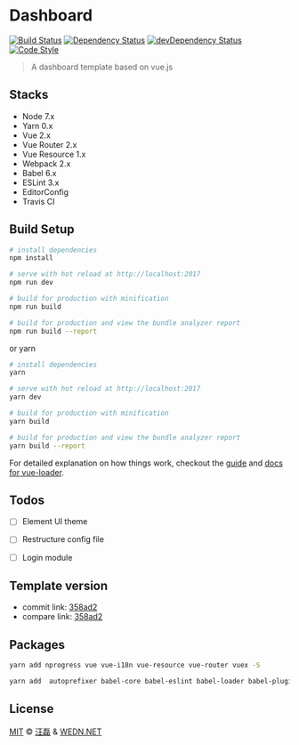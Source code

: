 # Dashboard

[![Build Status][travis-image]][travis-url]
[![Dependency Status][dependency-image]][dependency-url]
[![devDependency Status][devdependency-image]][devdependency-url]
[![Code Style][style-image]][style-url]

[travis-image]: https://travis-ci.org/zce/dashboard.svg?branch=vue
[travis-url]: https://travis-ci.org/zce/dashboard
[dependency-image]: https://david-dm.org/zce/dashboard/status.svg
[dependency-url]: https://david-dm.org/zce/dashboard
[devdependency-image]: https://david-dm.org/zce/dashboard/dev-status.svg
[devdependency-url]: https://david-dm.org/zce/dashboard?type=dev
[style-image]: https://img.shields.io/badge/code%20style-standard-brightgreen.svg
[style-url]: http://standardjs.com/

> A dashboard template based on vue.js

## Stacks

- Node 7.x
- Yarn 0.x
- Vue 2.x
- Vue Router 2.x
- Vue Resource 1.x
- Webpack 2.x
- Babel 6.x
- ESLint 3.x
- EditorConfig
- Travis CI


## Build Setup

``` bash
# install dependencies
npm install

# serve with hot reload at http://localhost:2017
npm run dev

# build for production with minification
npm run build

# build for production and view the bundle analyzer report
npm run build --report
```

or yarn

``` bash
# install dependencies
yarn

# serve with hot reload at http://localhost:2017
yarn dev

# build for production with minification
yarn build

# build for production and view the bundle analyzer report
yarn build --report
```

For detailed explanation on how things work, checkout the [guide](http://vuejs-templates.github.io/webpack/) and [docs for vue-loader](http://vuejs.github.io/vue-loader).


## Todos

- [ ] Element UI theme
- [ ] Restructure config file
- [ ] Login module


## Template version

- commit link: [358ad2](https://github.com/vuejs-templates/webpack/commit/358ad2c26a8e76c7b04f4c0ce5f5fa7be69d60ee)
- compare link: [358ad2](https://github.com/vuejs-templates/webpack/compare/358ad2c26a8e76c7b04f4c0ce5f5fa7be69d60ee...master)


## Packages

```bash
yarn add nprogress vue vue-i18n vue-resource vue-router vuex -S
```

```bash
yarn add  autoprefixer babel-core babel-eslint babel-loader babel-plugin-transform-runtime babel-preset-env babel-preset-stage-2 babel-register chalk connect-history-api-fallback copy-webpack-plugin css-loader eslint eslint-config-standard eslint-friendly-formatter eslint-loader eslint-plugin-html eslint-plugin-promise eslint-plugin-standard eventsource-polyfill express extract-text-webpack-plugin file-loader friendly-errors-webpack-plugin function-bind html-webpack-plugin http-proxy-middleware node-sass opn optimize-css-assets-webpack-plugin ora rimraf sass-loader semver url-loader vue-loader vue-style-loader vue-template-compiler webpack webpack-bundle-analyzer webpack-dev-middleware webpack-hot-middleware webpack-merge -D
```


## License

[MIT](LICENSE) &copy; [汪磊](http://github.com/zce) & [WEDN.NET](http://wedn.net)
